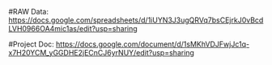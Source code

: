 #RAW Data: https://docs.google.com/spreadsheets/d/1iUYN3J3ugQRVq7bsCEjrkJ0vBcdLVH0966OA4mic1as/edit?usp=sharing

#Project Doc: https://docs.google.com/document/d/1sMKhVDJFwjJc1q-x7H20YCM_yGGDHE2jECnCJ6yrNUY/edit?usp=sharing
